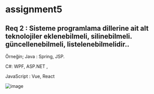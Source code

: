 # assignment5

<h2>Req 2 : Sisteme programlama dillerine ait alt teknolojiler eklenebilmeli, silinebilmeli. güncellenebilmeli, listelenebilmelidir..</h2>

<p>Örneğin; Java : Spring, JSP.</p>
<p>C#: WPF, ASP.NET ,</p>
<p>JavaScript : Vue, React</p>

![image](https://user-images.githubusercontent.com/83350108/200879765-4e6f2424-785b-4cd6-9ddf-d4f890d9a393.png)
